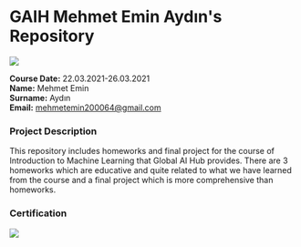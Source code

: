 # GAIH Mehmet Emin Aydın's Repository
![](img/newlogo.png)

**Course Date:** 22.03.2021-26.03.2021  
**Name:** Mehmet Emin  
**Surname:** Aydın  
**Email:** mehmetemin200064@gmail.com  
  
### Project Description
This repository includes homeworks and final project for the course of Introduction to Machine Learning that Global AI Hub provides. There are 3 homeworks which are educative and quite related to what we have learned from the course and a final project which is more comprehensive than homeworks. 
### Certification
![](img/TopLearnerCertificate.png)

